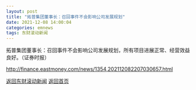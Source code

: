 ```yaml
---
layout: post
title: "拓普集团董事长：召回事件不会影响公司发展规划"
date: 2021-12-08 14:00:04
categories: emnews
tags: 东财滚动新闻
---
```


拓普集团董事长：召回事件不会影响公司发展规划，所有项目进展正常、经营效益良好。（证券时报）

<http://finance.eastmoney.com/news/1354,202112082207030657.html>

[返回东财滚动新闻](//finews.zning.me/emnews/)
[返回首页](//finews.zning.me/)